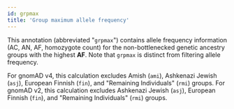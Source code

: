 ```yaml
---
id: grpmax
title: 'Group maximum allele frequency'
---
```


This annotation (abbreviated "`grpmax`") contains allele frequency information (AC, AN, AF, homozygote count) for the non-bottlenecked genetic ancestry groups with the highest **AF**. Note that `grpmax` is distinct from filtering allele frequency.

For gnomAD v4, this calculation excludes Amish (`ami`), Ashkenazi Jewish (`asj`), European Finnish (`fin`), and "Remaining Individuals" (`rmi`) groups. For gnomAD v2, this calculation excludes Ashkenazi Jewish (`asj`), European Finnish (`fin`), and "Remaining Individuals" (`rmi`) groups.
